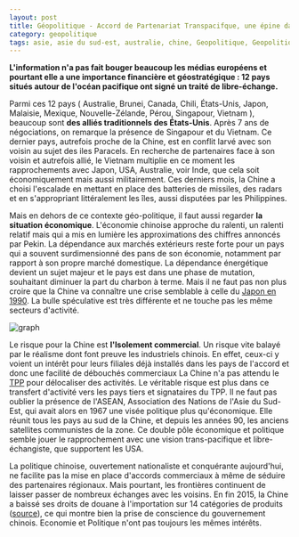 ```yaml
---
layout: post
title: Géopolitique - Accord de Partenariat Transpacifque, une épine dans la botte chinoise ?
category: geopolitique
tags: asie, asie du sud-est, australie, chine, Geopolitique, Geopolitique, japon, TPP, usa, vietnam
---
```

**L'information n'a pas fait bouger beaucoup les médias européens et pourtant elle a une importance financière et géostratégique : 12 pays situés autour de l'océan pacifique ont signé un traité de libre-échange.**

Parmi ces 12 pays ( Australie, Brunei, Canada, Chili, États-Unis, Japon, Malaisie, Mexique, Nouvelle-Zélande, Pérou, Singapour, Vietnam ), beaucoup sont **des alliés traditionnels des États-Unis**. Après 7 ans de négociations, on remarque la présence de Singapour et du Vietnam. Ce dernier pays, autrefois proche de la Chine, est en conflit larvé avec son voisin au sujet des iles Paracels. En recherche de partenaires face à son voisin et autrefois allié, le Vietnam multiplie en ce moment les rapprochements avec Japon, USA, Australie, voir Inde, que cela soit économiquement mais aussi militairement. Ces derniers mois, la Chine a choisi l'escalade en mettant en place des batteries de missiles, des radars et en s'appropriant littéralement les îles, aussi disputées par les Philippines.

Mais en dehors de ce contexte géo-politique, il faut aussi regarder **la situation économique**. L'économie chinoise approche du ralenti, un ralenti relatif mais qui a mis en lumière les approximations des chiffres annoncés par Pekin. La dépendance aux marchés extérieurs reste forte pour un pays qui a souvent surdimensionné des pans de son économie, notamment par rapport à son propre marché domestique. La dépendance énergétique devient un sujet majeur et le pays est dans une phase de mutation, souhaitant diminuer la part du charbon à terme. Mais il ne faut pas non plus croire que la Chine va connaître une crise semblable à celle du <a href="https://fr.wikipedia.org/wiki/Bulle_sp%C3%A9culative_japonaise">Japon en 1990</a>. La bulle spéculative est très différente et ne touche pas les même secteurs d'activité.

![graph](https://filedn.eu/llqi9IBxlYouGRXYG2xlROb/img/2013/chinemenage.jpg)

Le risque pour la Chine est **l'Isolement commercial**. Un risque vite balayé par le réalisme dont font preuve les industriels chinois. En effet, ceux-ci y voient un intérêt pour leurs filiales déjà installés dans les pays de l'accord et donc une facilité de débouchés commerciaux La Chine n'a pas attendu le <a href="https://en.wikipedia.org/wiki/Trans-Pacific_Partnership">TPP</a> pour délocaliser des activités. Le véritable risque est plus dans ce transfert d'activité vers les pays tiers et signataires du TPP. Il ne faut pas oublier la présence de l'ASEAN, Association des Nations de l'Asie du Sud-Est, qui avait alors en 1967 une visée politique plus qu'économique. Elle réunit tous les pays au sud de la Chine, et depuis les années 90, les anciens satellites communistes de la zone. Ce double pôle économique et politique semble jouer le rapprochement avec une vision trans-pacifique et libre-échangiste, que supportent les USA.

La politique chinoise, ouvertement nationaliste et conquérante aujourd'hui, ne facilite pas la mise en place d'accords commerciaux à même de séduire des partenaires régionaux. Mais pourtant, les frontières continuent de laisser passer de nombreux échanges avec les voisins. En fin 2015, la Chine a baissé ses droits de douane à l'importation sur 14 catégories de produits (<a href="http://www.china-briefing.com/news/2015/06/12/baisse-des-droits-de-douane-a-limportation-sur-plusieurs-produits-de-consommation.html">source</a>), ce qui montre bien la prise de conscience du gouvernement chinois. Economie et Politique n'ont pas toujours les mêmes intérêts.
